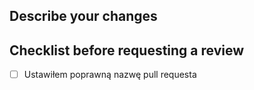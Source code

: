 ## Describe your changes

## Checklist before requesting a review
- [ ] Ustawiłem poprawną nazwę pull requesta